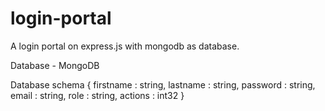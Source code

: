 # login-portal
A login portal on express.js with mongodb as database.

Database - MongoDB

Database schema 
{
  firstname : string,
  lastname : string,
  password : string,
  email : string,
  role : string,
  actions : int32
}

